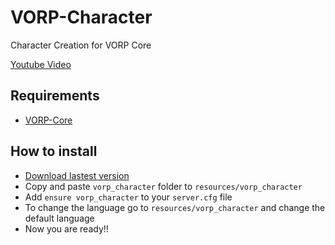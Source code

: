 # VORP-Character
Character Creation for VORP Core

[Youtube Video](https://www.youtube.com/watch?v=Se8qX1ZE_YM&feature=youtu.be)

## Requirements
- [VORP-Core](https://github.com/VORPCORE/VORP-Core)

## How to install
* [Download lastest version](https://github.com/VORPCORE/VORP-Character/releases)
* Copy and paste ```vorp_character``` folder to ```resources/vorp_character```
* Add ```ensure vorp_character``` to your ```server.cfg``` file
* To change the language go to ```resources/vorp_character``` and change the default language
* Now you are ready!!
